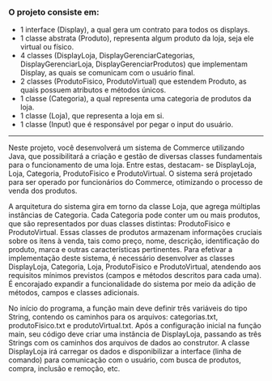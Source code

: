 ### O projeto consiste em:
- 1 interface (Display), a qual gera um contrato para todos os displays.
- 1 classe abstrata (Produto), representa algum produto da loja, seja ele virtual ou físico.
- 4 classes (DisplayLoja, DisplayGerenciarCategorias, DisplayGerenciarLoja, DisplayGerenciarProdutos) que implementam Display, as quais se comunicam com o usuário final.
- 2 classes (ProdutoFisico, ProdutoVirtual) que estendem Produto, as quais possuem atributos e métodos únicos.
- 1 classe (Categoria), a qual representa uma categoria de produtos da loja.
- 1 classe (Loja), que representa a loja em si.
- 1 classe (Input) que é responsável por pegar o input do usuário.
---
Neste projeto, você desenvolverá um sistema de Commerce utilizando Java, que possibilitará a criação
e gestão de diversas classes fundamentais para o funcionamento de uma loja. Entre estas, destacam-
se DisplayLoja, Loja, Categoria, ProdutoFisico e ProdutoVirtual. O sistema será projetado para ser
operado por funcionários do Commerce, otimizando o processo de venda dos produtos.

A arquitetura do sistema gira em torno da classe Loja, que agrega múltiplas instâncias de Categoria.
Cada Categoria pode conter um ou mais produtos, que são representados por duas classes distintas:
ProdutoFisico e ProdutoVirtual. Essas classes de produtos armazenam informações cruciais sobre os
itens à venda, tais como preço, nome, descrição, identificação do produto, marca e outras características
pertinentes. Para efetivar a implementação deste sistema, é necessário desenvolver as classes DisplayLoja,
Categoria, Loja, ProdutoFisico e ProdutoVirtual, atendendo aos requisitos mínimos previstos (campos
e métodos descritos para cada uma). É encorajado expandir a funcionalidade do sistema por meio da
adição de métodos, campos e classes adicionais.

No início do programa, a função main deve definir três variáveis do tipo String, contendo os caminhos
para os arquivos: categorias.txt, produtoFisico.txt e produtoVirtual.txt. Após a configuração inicial
na função main, seu código deve criar uma instância de DisplayLoja, passando as três Strings com os
caminhos dos arquivos de dados ao construtor. A classe DisplayLoja irá carregar os dados e disponibilizar
a interface (linha de comando) para comunicação com o usuário, com busca de produtos, compra, inclusão e
remoção, etc.
